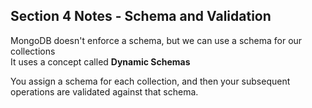 ## Section 4 Notes - Schema and Validation

MongoDB doesn't enforce a schema, but we can use a schema for our collections  
It uses a concept called **Dynamic Schemas**

You assign a schema for each collection, and then your subsequent operations are validated against that schema.

